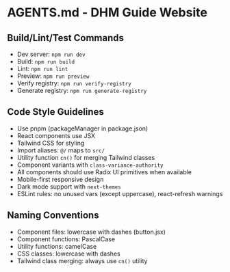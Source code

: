 # AGENTS.md - DHM Guide Website

## Build/Lint/Test Commands
- Dev server: `npm run dev`
- Build: `npm run build`
- Lint: `npm run lint`
- Preview: `npm run preview`
- Verify registry: `npm run verify-registry`
- Generate registry: `npm run generate-registry`

## Code Style Guidelines
- Use pnpm (packageManager in package.json)
- React components use JSX
- Tailwind CSS for styling
- Import aliases: `@/` maps to `src/`
- Utility function `cn()` for merging Tailwind classes
- Component variants with `class-variance-authority`
- All components should use Radix UI primitives when available
- Mobile-first responsive design
- Dark mode support with `next-themes`
- ESLint rules: no unused vars (except uppercase), react-refresh warnings

## Naming Conventions
- Component files: lowercase with dashes (button.jsx)
- Component functions: PascalCase
- Utility functions: camelCase
- CSS classes: lowercase with dashes
- Tailwind class merging: always use `cn()` utility